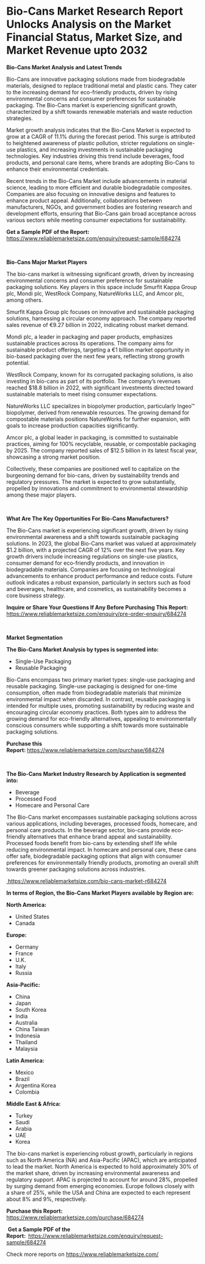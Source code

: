 <p><h1>Bio-Cans Market Research Report Unlocks Analysis on the Market Financial Status, Market Size, and Market Revenue upto 2032</h1></p><p><strong>Bio-Cans Market Analysis and Latest Trends</strong></p>
<p><p>Bio-Cans are innovative packaging solutions made from biodegradable materials, designed to replace traditional metal and plastic cans. They cater to the increasing demand for eco-friendly products, driven by rising environmental concerns and consumer preferences for sustainable packaging. The Bio-Cans market is experiencing significant growth, characterized by a shift towards renewable materials and waste reduction strategies.</p><p>Market growth analysis indicates that the Bio-Cans Market is expected to grow at a CAGR of 11.1% during the forecast period. This surge is attributed to heightened awareness of plastic pollution, stricter regulations on single-use plastics, and increasing investments in sustainable packaging technologies. Key industries driving this trend include beverages, food products, and personal care items, where brands are adopting Bio-Cans to enhance their environmental credentials.</p><p>Recent trends in the Bio-Cans Market include advancements in material science, leading to more efficient and durable biodegradable composites. Companies are also focusing on innovative designs and features to enhance product appeal. Additionally, collaborations between manufacturers, NGOs, and government bodies are fostering research and development efforts, ensuring that Bio-Cans gain broad acceptance across various sectors while meeting consumer expectations for sustainability.</p></p>
<p><strong>Get a Sample PDF of the Report:&nbsp;</strong> <a href="https://www.reliablemarketsize.com/enquiry/request-sample/684274?utm_campaign=3104&utm_medium=2&utm_source=Github&utm_content=ia&utm_term=29032025&utm_id=bio-cans">https://www.reliablemarketsize.com/enquiry/request-sample/684274</a></p>
<p>&nbsp;</p>
<p><strong>Bio-Cans Major Market Players</strong></p>
<p><p>The bio-cans market is witnessing significant growth, driven by increasing environmental concerns and consumer preference for sustainable packaging solutions. Key players in this space include Smurfit Kappa Group plc, Mondi plc, WestRock Company, NatureWorks LLC, and Amcor plc, among others.</p><p>Smurfit Kappa Group plc focuses on innovative and sustainable packaging solutions, harnessing a circular economy approach. The company reported sales revenue of €9.27 billion in 2022, indicating robust market demand.</p><p>Mondi plc, a leader in packaging and paper products, emphasizes sustainable practices across its operations. The company aims for sustainable product offerings, targeting a €1 billion market opportunity in bio-based packaging over the next few years, reflecting strong growth potential.</p><p>WestRock Company, known for its corrugated packaging solutions, is also investing in bio-cans as part of its portfolio. The company’s revenues reached $18.8 billion in 2022, with significant investments directed toward sustainable materials to meet rising consumer expectations.</p><p>NatureWorks LLC specializes in biopolymer production, particularly Ingeo™ biopolymer, derived from renewable resources. The growing demand for compostable materials positions NatureWorks for further expansion, with goals to increase production capacities significantly.</p><p>Amcor plc, a global leader in packaging, is committed to sustainable practices, aiming for 100% recyclable, reusable, or compostable packaging by 2025. The company reported sales of $12.5 billion in its latest fiscal year, showcasing a strong market position.</p><p>Collectively, these companies are positioned well to capitalize on the burgeoning demand for bio-cans, driven by sustainability trends and regulatory pressures. The market is expected to grow substantially, propelled by innovations and commitment to environmental stewardship among these major players.</p></p>
<p>&nbsp;</p>
<p><strong>What Are The Key Opportunities For Bio-Cans Manufacturers?</strong></p>
<p><p>The Bio-Cans market is experiencing significant growth, driven by rising environmental awareness and a shift towards sustainable packaging solutions. In 2023, the global Bio-Cans market was valued at approximately $1.2 billion, with a projected CAGR of 12% over the next five years. Key growth drivers include increasing regulations on single-use plastics, consumer demand for eco-friendly products, and innovation in biodegradable materials. Companies are focusing on technological advancements to enhance product performance and reduce costs. Future outlook indicates a robust expansion, particularly in sectors such as food and beverages, healthcare, and cosmetics, as sustainability becomes a core business strategy.</p></p>
<p><strong>Inquire or Share Your Questions If Any Before Purchasing This Report:</strong> <a href="https://www.reliablemarketsize.com/enquiry/pre-order-enquiry/684274?utm_campaign=3104&utm_medium=2&utm_source=Github&utm_content=ia&utm_term=29032025&utm_id=bio-cans">https://www.reliablemarketsize.com/enquiry/pre-order-enquiry/684274</a></p>
<p>&nbsp;</p>
<p><strong>Market Segmentation</strong></p>
<p><strong>The Bio-Cans Market Analysis by types is segmented into:</strong></p>
<p><ul><li>Single-Use Packaging</li><li>Reusable Packaging</li></ul></p>
<p><p>Bio-Cans encompass two primary market types: single-use packaging and reusable packaging. Single-use packaging is designed for one-time consumption, often made from biodegradable materials that minimize environmental impact when discarded. In contrast, reusable packaging is intended for multiple uses, promoting sustainability by reducing waste and encouraging circular economy practices. Both types aim to address the growing demand for eco-friendly alternatives, appealing to environmentally conscious consumers while supporting a shift towards more sustainable packaging solutions.</p></p>
<p><strong>Purchase this Report:&nbsp;</strong><a href="https://www.reliablemarketsize.com/purchase/684274?utm_campaign=3104&utm_medium=2&utm_source=Github&utm_content=ia&utm_term=29032025&utm_id=bio-cans">https://www.reliablemarketsize.com/purchase/684274</a></p>
<p>&nbsp;</p>
<p><strong>The Bio-Cans Market Industry Research by Application is segmented into:</strong></p>
<p><ul><li>Beverage</li><li>Processed Food</li><li>Homecare and Personal Care</li></ul></p>
<p><p>The Bio-Cans market encompasses sustainable packaging solutions across various applications, including beverages, processed foods, homecare, and personal care products. In the beverage sector, bio-cans provide eco-friendly alternatives that enhance brand appeal and sustainability. Processed foods benefit from bio-cans by extending shelf life while reducing environmental impact. In homecare and personal care, these cans offer safe, biodegradable packaging options that align with consumer preferences for environmentally friendly products, promoting an overall shift towards greener packaging solutions across industries.</p></p>
<p><a href="https://www.reliablemarketsize.com/bio-cans-market-r684274?utm_campaign=3104&utm_medium=2&utm_source=Github&utm_content=ia&utm_term=29032025&utm_id=bio-cans">&nbsp;https://www.reliablemarketsize.com/bio-cans-market-r684274</a></p>
<p><strong>In terms of Region, the Bio-Cans Market Players available by Region are:</strong></p>
<p>
    <p> <strong> North America: </strong>
        <ul>
            <li>United States</li>
            <li>Canada</li>
        </ul>
        </p> 
    <p> <strong> Europe: </strong>
        <ul>
            <li>Germany</li>
            <li>France</li>
            <li>U.K.</li>
            <li>Italy</li>
            <li>Russia</li>
        </ul>
        </p> 
    <p> <strong> Asia-Pacific: </strong>
        <ul>
            <li>China</li>
            <li>Japan</li>
            <li>South Korea</li>
            <li>India</li>
            <li>Australia</li>
            <li>China Taiwan</li>
            <li>Indonesia</li>
            <li>Thailand</li>
            <li>Malaysia</li>
        </ul>
        </p> 
    <p> <strong> Latin America: </strong>
        <ul>
            <li>Mexico</li>
            <li>Brazil</li>
            <li>Argentina Korea</li>
            <li>Colombia</li>
        </ul>
        </p> 
    <p> <strong> Middle East & Africa: </strong>
        <ul>
            <li>Turkey</li>
            <li>Saudi</li>
            <li>Arabia</li>
            <li>UAE</li>
            <li>Korea</li>
        </ul>
    </p>
    </p>
<p><p>The bio-cans market is experiencing robust growth, particularly in regions such as North America (NA) and Asia-Pacific (APAC), which are anticipated to lead the market. North America is expected to hold approximately 30% of the market share, driven by increasing environmental awareness and regulatory support. APAC is projected to account for around 28%, propelled by surging demand from emerging economies. Europe follows closely with a share of 25%, while the USA and China are expected to each represent about 8% and 9%, respectively.</p></p>
<p><strong>Purchase this Report: </strong><a href="https://www.reliablemarketsize.com/purchase/684274?utm_campaign=3104&utm_medium=2&utm_source=Github&utm_content=ia&utm_term=29032025&utm_id=bio-cans">https://www.reliablemarketsize.com/purchase/684274</a></p>
<p>&nbsp;<strong>Get a Sample PDF of the Report:&nbsp;&nbsp;</strong><a href="https://www.reliablemarketsize.com/enquiry/request-sample/684274?utm_campaign=3104&utm_medium=2&utm_source=Github&utm_content=ia&utm_term=29032025&utm_id=bio-cans">https://www.reliablemarketsize.com/enquiry/request-sample/684274</a></p>
<p><strong></strong></p>
<p>Check more reports on <a href="https://www.reliablemarketsize.com/?utm_campaign=3104&utm_medium=2&utm_source=Github&utm_content=ia&utm_term=29032025&utm_id=bio-cans">https://www.reliablemarketsize.com/</a></p>
